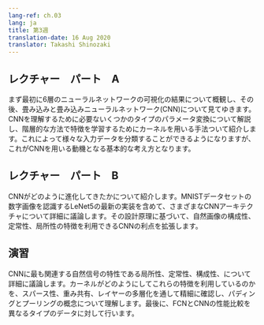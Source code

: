 ```yaml
---
lang-ref: ch.03
lang: ja
title: 第3週
translation-date: 16 Aug 2020
translator: Takashi Shinozaki
---
```


<!-- ## Lecture part A -->
## レクチャー　パート　A

<!-- We first see a visualization of a 6-layer neural network. Next we begin with the topic of Convolutions and Convolution Neural Networks (CNN). We review several types of parameter transformations in the context of CNNs and introduce the idea of a kernel, which is used to learn features in a hierarchical manner. Thereby allowing us to classify our input data which is the basic idea motivating the use of CNNs. -->
まず最初に6層のニューラルネットワークの可視化の結果について概観し、その後、畳み込みと畳み込みニューラルネットワーク(CNN)について見てゆきます。CNNを理解するために必要ないくつかのタイプのパラメータ変換について解説し、階層的な方法で特徴を学習するためにカーネルを用いる手法ついて紹介します。これによって様々な入力データを分類することができるようになりますが、これがCNNを用いる動機となる基本的な考え方となります。


<!-- ## Lecture part B -->
## レクチャー　パート　B

<!-- We give an introduction on how CNNs have evolved over time. We discuss in detail different CNN architectures, including a modern implementation of LeNet5 to exemplify the task of digit recognition on the MNIST dataset. Based on its design principles, we expand on the advantages of CNNs which allows us to exploit the compositionality, stationarity, and locality features of natural images. -->
CNNがどのように進化してきたかについて紹介します。MNISTデータセットの数字画像を認識するLeNet5の最新の実装を含めて、さまざまなCNNアーキテクチャについて詳細に議論します。その設計原理に基づいて、自然画像の構成性、定常性、局所性の特徴を利用できるCNNの利点を拡張します。


<!-- ## Practicum -->
## 演習
<!-- Properties of natural signals that are most relevant to CNNs are discussed in more detail, namely: Locality, Stationarity, and Compositionality. We explore precisely how a kernel exploits these features through sparsity, weight sharing and the stacking of layers, as well as motivate the concepts of padding and pooling. Finally, a performance comparison between FCN and CNN was done for different data modalities. -->
CNNに最も関連する自然信号の特性である局所性、定常性、構成性、について詳細に議論します。カーネルがどのようにしてこれらの特徴を利用しているのかを、スパース性、重み共有、レイヤーの多層化を通して精細に確認し、パディングとプーリングの概念について理解します。最後に、FCNとCNNの性能比較を異なるタイプのデータに対して行います。
